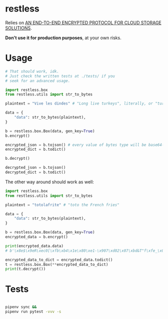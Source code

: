 # restless

Relies on [AN END-TO-END ENCRYPTED PROTOCOL FOR CLOUD STORAGE SOLUTIONS](https://drive.google.com/file/d/1WWaENjSxAOjdSJqD1EiCcVycP-1oygoi/view).

**Don't use it for production purposes**, at your own risks.

# Usage

```py
# That should work, idk.
# Just check the written tests at ./tests/ if you 
# seek for an advanced usage.

import restless.box
from restless.utils import str_to_bytes

plaintext = "Vive les dindes" # "Long live turkeys", literally, or "turkeys rock"

data = {
    "data": str_to_bytes(plaintext),
}

b = restless.box.Box(data, gen_key=True)
b.encrypt()

encrypted_json = b.tojson() # every value of bytes type will be base64-encoded
encrypted_dict = b.todict()

b.decrypt()

decrypted_json = b.tojson()
decrypted_dict = b.todict()
```

The other way around should work as well:

```py
import restless.box
from restless.utils import str_to_bytes

plaintext = "totolafrite" # "toto the French fries"

data = {
    "data": str_to_bytes(plaintext),
}

b = restless.box.Box(data, gen_key=True)
encrypted_data = b.encrypt()

print(encrypted_data.data)
# b'\x8e$\x9eR\xec0[\xfb\xb4\x1e\x80\xe1-\x907\xd02\x07\xbd&T"f\xfe_\x0e\x96\x0c\x08'

encrypted_data_to_dict = encrypted_data.todict()
t = restless.box.Box(**encrypted_data_to_dict)
print(t.decrypt())
```

# Tests

```sh

pipenv sync &&
pipenv run pytest -vvv -s
```
